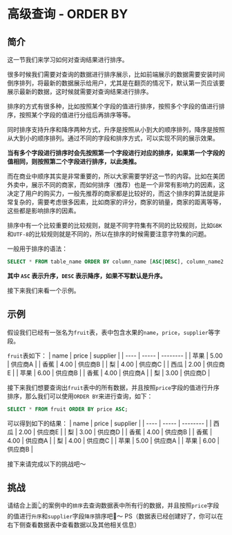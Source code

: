 # 高级查询 - ORDER BY

## 简介

这一节我们来学习如何对查询结果进行排序。

很多时候我们需要对查询的数据进行排序展示，比如前端展示的数据需要安装时间倒序排列，将最新的数据展示给用户，尤其是在翻页的情况下，默认第一页应该要展示最新的数据，这时候就需要对查询结果进行排序。

排序的方式有很多种，比如按照某个字段的值进行排序，按照多个字段的值进行排序，按照某个字段的值进行分组后再排序等等。

同时排序支持升序和降序两种方式，升序是按照从小到大的顺序排列，降序是按照从大到小的顺序排列。通过不同的字段和排序方式，可以实现不同的展示效果。

**当有多个字段进行排序时会先按照第一个字段进行对应的排序，如果第一个字段的值相同，则按照第二个字段进行排序，以此类推。**

而在商业中顺序其实是非常重要的，所以大家需要学好这一节的内容。比如在美团外卖中，展示不同的商家，而如何排序（推荐）也是一个非常有影响力的因素，这决定了用户的购买力，一般先推荐的商家都是比较好的，而这个排序的算法就是非常复杂的，需要考虑很多因素，比如商家的评分，商家的销量，商家的距离等等，这些都是影响排序的因素。

排序中有一个比较重要的比较规则，就是不同字符集有不同的比较规则，比如`GBK`和`UTF-8`的比较规则就是不同的，所以在排序的时候需要注意字符集的问题。

一般用于排序的语法：

```sql
SELECT * FROM table_name ORDER BY column_name [ASC|DESC], column_name2 [ASC|DESC], ...;
```

**其中 `ASC` 表示升序，`DESC` 表示降序，如果不写默认是升序。**

接下来我们来看一个示例。

## 示例

假设我们已经有一张名为`fruit`表，表中包含水果的`name`，`price`，`supplier`等字段。

`fruit`表如下：
| name | price | supplier |
| ---- | ----- | -------- |
| 苹果 | 5.00 | 供应商A |
| 香蕉 | 4.00 | 供应商B |
| 梨 | 4.00 | 供应商C |
| 西瓜 | 2.00 | 供应商E |
| 苹果 | 6.00 | 供应商B |
| 香蕉 | 4.00 | 供应商A |
| 梨 | 3.00 | 供应商D |

接下来我们想要查询出`fruit`表中的所有数据，并且按照`price`字段的值进行升序排序，那么我们可以使用`ORDER BY`来进行查询，如下：

```sql
SELECT * FROM fruit ORDER BY price ASC;
```

可以得到如下的结果：
| name | price | supplier |
| ---- | ----- | -------- |
| 西瓜 | 2.00 | 供应商E |
| 梨 | 3.00 | 供应商D |
| 香蕉 | 4.00 | 供应商B |
| 香蕉 | 4.00 | 供应商A |
| 梨 | 4.00 | 供应商C |
| 苹果 | 5.00 | 供应商A |
| 苹果 | 6.00 | 供应商B |

接下来请完成以下的挑战吧～

## 挑战

请结合上面👆的案例中的`排序`去查询数据表中所有行的数据，并且按照`price`字段的值进行`升序`和`supplier`字段`降序`排序吧🌈～
PS（数据表已经创建好了，你可以在右下侧查看数据表中查看数据以及其他相关信息）
